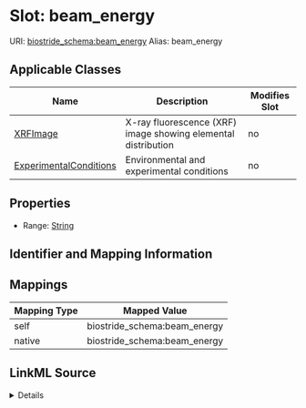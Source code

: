 

# Slot: beam_energy 



URI: [biostride_schema:beam_energy](https://w3id.org/biostride/schema/beam_energy)
Alias: beam_energy

<!-- no inheritance hierarchy -->





## Applicable Classes

| Name | Description | Modifies Slot |
| --- | --- | --- |
| [XRFImage](XRFImage.md) | X-ray fluorescence (XRF) image showing elemental distribution |  no  |
| [ExperimentalConditions](ExperimentalConditions.md) | Environmental and experimental conditions |  no  |






## Properties

* Range: [String](String.md)




## Identifier and Mapping Information







## Mappings

| Mapping Type | Mapped Value |
| ---  | ---  |
| self | biostride_schema:beam_energy |
| native | biostride_schema:beam_energy |




## LinkML Source

<details>
```yaml
name: beam_energy
alias: beam_energy
domain_of:
- XRFImage
- ExperimentalConditions
range: string

```
</details>